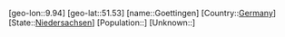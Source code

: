 ﻿---
location: [51.53,9.94]
type: City
tags:
- geo/City


SpocWebEntityId: 30678
isDeleted: false
confidential: public

---
[geo-lon::9.94]
[geo-lat::51.53]
[name::Goettingen]
[Country::[Germany](geo/Continent/Europe/Germany.md)]
[State::[Niedersachsen](geo/Continent/Europe/Germany/Niedersachsen.md)]
[Population::]
[Unknown::]

